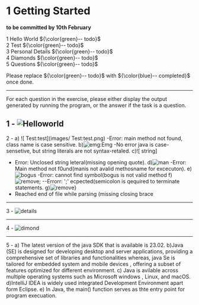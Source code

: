# 1 Getting Started

**to be committed by 10th February**

1 Hello World        ${\color{green}-- todo}$\
2 Test               ${\color{green}-- todo}$\
3 Personal Details   ${\color{green}-- todo}$\
4 Diamonds           ${\color{green}-- todo}$\
5 Questions          ${\color{green}-- todo}$

Please replace ${\color{green}-- todo}$ with ${\color{blue}-- completed}$ once done.

---

For each question in the exercise, please either display the output generated by running the program, or the answer if the task is a question.

1 -  ![ Helloworld]( images/Helloworld.png)
---

2 - a)  ![ Test:test](images/ Test:test.png)
-Error: main method  not found, class name is case sensitive.
b)![ emg:Emg]( images/emg:Emg.png)
-No error java is case-sensetive, but string literals are not syntax-retaled.
c)![ string][]( images/string][.png)
- Error: Unclosed string leteral(missing opening quote).
d)![ man]( images/man.png)
-Error: Main method not f0und(manis not avalid methosname for excecuton).
e)![ bogus]( images/bogus.png)
-Error: cannot find symbol(bogus is not valid method
f)![ remove;]( images/remove;.png)
--Errorr: ';' ecpected(semicolon is qequired to terminate statements.
g)![ remove}]( images/remove}.png)
- Reached end of file while parsing (missing closing brace

---

3 - ![ details]( images/details.png)

---

4 - ![ dimond]( images/dimond.png)

---

5 -
a) The latest version of the java SDK that is available is 23.02.
b)Java (SE) is designed for developing desktop and server applications, providing a comprehensive set of libraries and functionalities whereas, java Se is tailored for embedded system and mobile devices , offering a subset of features optimized for different environment.
c) Java is avilable across multiple  operating systems such as  Microsoft windows , Linux, and macOS.
d)IntelliJ IDEA is widely used integrated  Development Environment apart form Eclipse.
e) In Java, the main() function serves as thte entry point for program execuation.
 

